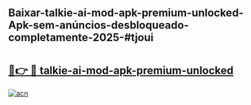 ## Baixar-talkie-ai-mod-apk-premium-unlocked-Apk-sem-anúncios-desbloqueado-completamente-2025-#tjoui

# <h2><a href="https://ainizakaria.my?title=talkie-ai-mod-apk-premium-unlocked&ref=20M">🔗👉 🔴 talkie-ai-mod-apk-premium-unlocked</a></h2>

[![acn](https://github.com/user-attachments/assets/0f9c940e-d8b0-45ae-aac7-cd30a18b3e1c)](https://ainizakaria.my?title=talkie-ai-mod-apk-premium-unlocked&ref=20M)

